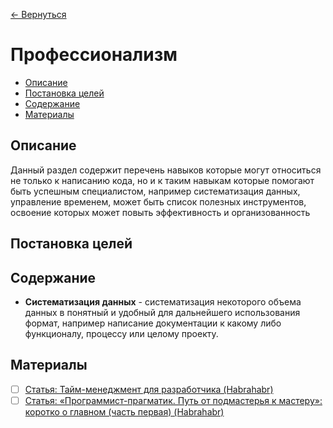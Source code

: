 [← Вернуться](/knowledges-list.md)

# Профессионализм #

- [Описание](#Описание)
- [Постановка целей](#Постановка-целей)
- [Содержание](#Содержание)
- [Материалы](#Материалы)

## Описание ##
Данный раздел содержит перечень навыков которые могут относиться не только к написанию кода, но и к таким навыкам которые помогают быть успешным специалистом, например систематизация данных, управление временем, может быть список полезных инструментов, освоение которых может повыть эффективность и организованность

## Постановка целей ##

## Содержание ##
- **Систематизация данных** - систематизация некоторого объема данных в понятный и удобный для дальнейшего использования формат, например написание документации к какому либо функционалу, процессу или целому проекту.


## Материалы ##
- [ ] [Статья: Тайм-менеджмент для разработчика (Habrahabr)](https://habrahabr.ru/post/259293/)
- [ ] [Статья: «Программист-прагматик. Путь от подмастерья к мастеру»: коротко о главном (часть первая) (Habrahabr)](https://habrahabr.ru/company/everydaytools/blog/348116/)
